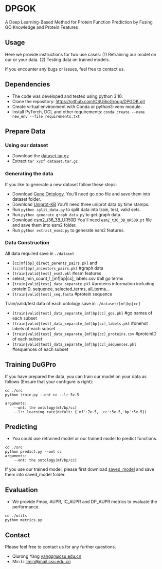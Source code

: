 # DPGOK
A Deep Learning-Based Method for Protein Function Prediction by Fusing GO Knowledge and Protein Features

## Usage
Here we provide instructions for two use cases: (1) Retraining our model on our or your data. (2) Testing data on trained models.

If you encounter any bugs or issues, feel free to contact us.

## Dependencies
* The code was developed and tested using python 3.10.
* Clone the repository: https://github.com/CSUBioGroup/DPGOK.git
* Create virtual environment with Conda or python3-venv module.
* Install PyTorch, DGL and other requirements: ``` conda create --name new_env --file requirements.txt ```

## Prepare Data
### Using our dataset
* Download the [dataset.tar.gz](https://drive.google.com/uc?export=download&id=1t7bwxzmY1zF0IE0CnJp3igw7ISmZ_456)
* Extract ```tar xvzf dataset.tar.gz```

### Generating the data
If you like to generate a new dataset follow these steps:
* Download [Gene Ontology](https://geneontology.org/docs/download-ontology/).
You'll need go.obo file and save them into dataset folder.
* Download [Uniprot-KB](https://ftp.uniprot.org/pub/databases/uniprot/previous_releases)
You'll need three uniprot data by time stamps.
* Run ```python split_data.py``` to split data into train, test, valid sets.
* Run ```python generate_graph_data.py``` to get graph data.
* Download [esm2_t36_3B_UR50D](https://dl.fbaipublicfiles.com/fair-esm/models/esm2_t36_3B_UR50D.pt)
You'll need `esm2_t36_3B_UR50D.pt` file and save them into esm2 folder.
* Run ```python extract_esm2.py``` to generate esm2 features.

### Data Construction
All data required save in ```./dataset```
* `[cc|mf|bp]_direct_parents_pairs.pkl` and `[cc|mf|bp]_ancestors_pairs.pkl`  #graph data
* `[train|valid|test]_esm2.pkl`  #esm features
* select_min_count_1_[mf|bp|cc]_labels.csv  #all go terms
* `[train|valid|test]_data_separate.pkl` #proteins information including proteinID, sequence, selected_terms, all_terms...
* `[train|valid|test]_seq.fasta`  #protein sequence

Train/valid/test data of each ontology save in ```./dataset/[mf|bp|cc]```
* `[train|valid|test]_data_separate_[mf|bp|cc]_gos.pkl`  #go names of each subset
* `[train|valid|test]_data_separate_[mf|bp|cc]_labels.pkl`  #onehot labels of each subset
* `[train|valid|test]_data_separate_[mf|bp|cc]_proteins.csv`  #proteinID of each subset
* `[train|valid|test]_data_separate_[mf|bp|cc]_sequences.pkl`  #sequences of each subset

## Training DuGPro
If you have prepared the data, you can train our model on your data as follows (Ensure that your configure is right):
```
cd ./src
python train.py --ont cc --lr 5e-5

arguments:
    --ont: the ontology(mf/bp/cc)
    --lr: learning rate(defult: {'mf':7e-5, 'cc':5e-5,'bp':5e-5})
```

## Predicting
* You could use retrained model or our trained model to predict functions.
```
cd ./src
python predict.py --ont cc
arguments:
    --ont: the ontology(mf/bp/cc)
```
If you use our trained model, please first download [saved_model](https://drive.google.com/uc?export=download&id=1wmHozZd7iDDgoOaHwkOwR8RAz1) and save them into saved_model folder.

## Evaluation
* We provide Fmax, AUPR, IC_AUPR and DP_AUPR metrics to evaluate the performance. 
```
cd ./utils
python metrics.py
```

## Contact
Please feel free to contact us for any further questions.
* Qiurong Yang yangqr@csu.edu.cn
* Min Li limin@mail.csu.edu.cn


